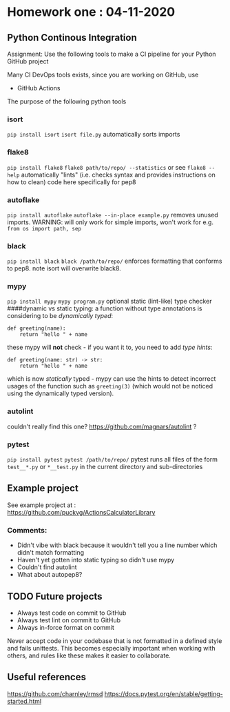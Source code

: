 # Homework one : 04-11-2020

## Python Continous Integration 

Assignment: Use the following tools to make a CI pipeline for your Python GitHub project

Many CI DevOps tools exists, since you are working on GitHub, use
- GitHub Actions

The purpose of the following python tools
### isort
`pip install isort`
`isort file.py`
automatically sorts imports 

### flake8
`pip install flake8`
`flake8 path/to/repo/ --statistics`
or see `flake8 --help`
automatically "lints" (i.e. checks syntax and provides instructions on how to clean) code
here specifically for pep8

### autoflake 
`pip install autoflake`
`autoflake --in-place example.py`
removes unused imports. 
WARNING: will only work for simple imports, won't work for e.g. `from os import path, sep`

### black 
`pip install black`
`black /path/to/repo/`
enforces formatting that conforms to pep8. note isort will overwrite black8.

### mypy
`pip install mypy`
`mypy program.py`
optional static (lint-like) type checker
####dynamic vs static typing:
a function without type annotations is considering to be <i>dynamically typed</i>: 
```
def greeting(name):
    return "hello " + name 
```
these mypy will <b>not</b> check - if you want it to, you need to add <i>type hints</i>:
```
def greeting(name: str) -> str: 
    return "hello " + name
```
which is now <i>statically</i> typed - mypy can use the hints to detect incorrect usages of the function 
such as `greeting(3)` (which would not be noticed using the dynamically typed version).

### autolint
couldn't really find this one?
https://github.com/magnars/autolint ? 

### pytest 
`pip install pytest`
`pytest /path/to/repo/`
pytest runs all files of the form `test__*.py` or `*__test.py` in the current directory and sub-directories

## Example project
See example project at : 
https://github.com/puckvg/ActionsCalculatorLibrary

### Comments: 
- Didn't vibe with black because it wouldn't tell you a line number which didn't match formatting 
- Haven't yet gotten into static typing so didn't use mypy
- Couldn't find autolint 
- What about autopep8?

## TODO Future projects
- Always test code on commit to GitHub
- Always test lint on commit to GitHub
- Always in-force format on commit

Never accept code in your codebase that is not formatted in a defined style and fails unittests.
This becomes especially important when working with others, and rules like these makes it easier to collaborate.

## Useful references 
https://github.com/charnley/rmsd
https://docs.pytest.org/en/stable/getting-started.html
